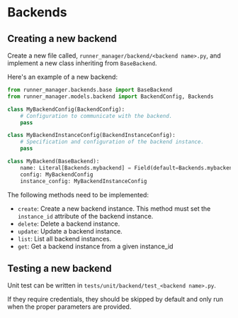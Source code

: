 # Backends

## Creating a new backend

Create a new file called, `runner_manager/backend/<backend name>.py`,
and implement a new class inheriting from `BaseBackend`.

Here's an example of a new backend:

```python
from runner_manager.backends.base import BaseBackend
from runner_manager.models.backend import BackendConfig, Backends

class MyBackendConfig(BackendConfig):
    # Configuration to communicate with the backend.
    pass

class MyBackendInstanceConfig(BackendInstanceConfig):
    # Specification and configuration of the backend instance.
    pass

class MyBackend(BaseBackend):
    name: Literal[Backends.mybackend] = Field(default=Backends.mybackend)
    config: MyBackendConfig
    instance_config: MyBackendInstanceConfig

```

The following methods need to be implemented:

- `create`: Create a new backend instance.
  This method must set the `instance_id` attribute of the backend instance.
- `delete`: Delete a backend instance.
- `update`: Update a backend instance.
- `list`: List all backend instances.
- `get`: Get a backend instance from a given instance_id

## Testing a new backend

Unit test can be written in `tests/unit/backend/test_<backend name>.py`.

If they require credentials, they should be skipped by default and only run
when the proper parameters are provided.
